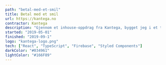 ```yaml
---
path: "betal-med-et-smil"
title: Betal med et smil
url: https://kantega.no
contractor: Kantega
description: "Gjennom et inhouse-oppdrag fra Kantega, bygget jeg i et team på to en app-prototyp som fungerer til betaling via ansiktsgjenkjenning. Appen har vært stilt ut på flere konferanser, deriblant Kantegadagen 2019 og Trondheim Developer Conference."
started: "2019-05-01"
finished: "2019-09-1"
logo: "kantega-logo.png"
tech: ["React", "TypeScript", "Firebase", "Styled Components"]
darkColor: "#034961"
lightColor: "#166F89"
---
```

